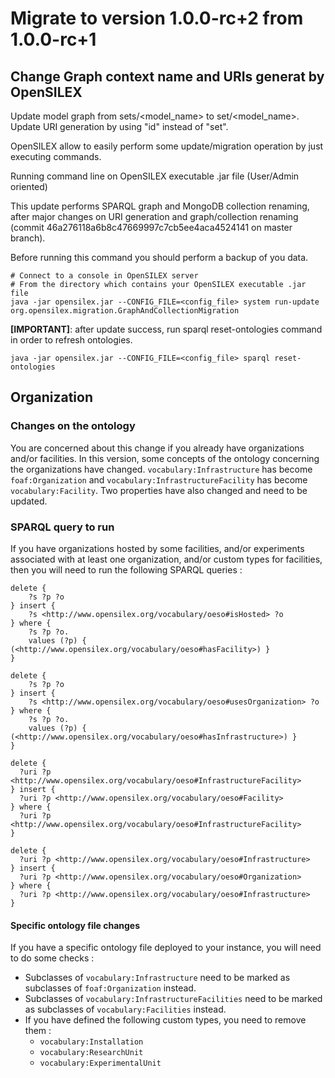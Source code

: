 # Migrate to version 1.0.0-rc+2 from 1.0.0-rc+1

## Change Graph context name and URIs generat by OpenSILEX

Update model graph from sets/<model_name> to set/<model_name>. Update URI generation by using "id" instead of "set".

OpenSILEX allow to easily perform some update/migration operation by just executing commands.

Running command line on OpenSILEX executable .jar file (User/Admin oriented)

This update performs SPARQL graph and MongoDB collection renaming, after major changes on URI generation and graph/collection renaming (commit 46a276118a6b8c47669997c7cb5ee4aca4524141 on master branch).

Before running this command you should perform a backup of you data.

```
# Connect to a console in OpenSILEX server
# From the directory which contains your OpenSILEX executable .jar file
java -jar opensilex.jar --CONFIG_FILE=<config_file> system run-update org.opensilex.migration.GraphAndCollectionMigration

```
**[IMPORTANT]**: after update success, run sparql reset-ontologies command in order to refresh ontologies.
```
java -jar opensilex.jar --CONFIG_FILE=<config_file> sparql reset-ontologies
```


## Organization

### Changes on the ontology

You are concerned about this change if you already have organizations and/or facilities.
In this version, some concepts of the ontology concerning the organizations have changed.
`vocabulary:Infrastructure` has become `foaf:Organization` and `vocabulary:InfrastructureFacility`
has become `vocabulary:Facility`. Two properties have also changed and need to be updated.

### SPARQL query to run

If you have organizations hosted by some facilities, and/or experiments associated with
at least one organization, and/or custom types for facilities, then you will need to run the following
SPARQL queries :

```sparql
delete {
    ?s ?p ?o
} insert {
    ?s <http://www.opensilex.org/vocabulary/oeso#isHosted> ?o
} where {
    ?s ?p ?o.
    values (?p) { (<http://www.opensilex.org/vocabulary/oeso#hasFacility>) }
}

delete {
    ?s ?p ?o
} insert {
    ?s <http://www.opensilex.org/vocabulary/oeso#usesOrganization> ?o
} where {
    ?s ?p ?o.
    values (?p) { (<http://www.opensilex.org/vocabulary/oeso#hasInfrastructure>) }
}

delete {
  ?uri ?p <http://www.opensilex.org/vocabulary/oeso#InfrastructureFacility>
} insert {
  ?uri ?p <http://www.opensilex.org/vocabulary/oeso#Facility>
} where {
  ?uri ?p <http://www.opensilex.org/vocabulary/oeso#InfrastructureFacility>
}

delete {
  ?uri ?p <http://www.opensilex.org/vocabulary/oeso#Infrastructure>
} insert {
  ?uri ?p <http://www.opensilex.org/vocabulary/oeso#Organization>
} where {
  ?uri ?p <http://www.opensilex.org/vocabulary/oeso#Infrastructure>
}
```

#### Specific ontology file changes

If you have a specific ontology file deployed to your instance, you will need to do
some checks :

- Subclasses of `vocabulary:Infrastructure` need to be marked as subclasses of `foaf:Organization` instead.
- Subclasses of `vocabulary:InfrastructureFacilities` need to be marked as subclasses of `vocabulary:Facilities` instead.
- If you have defined the following custom types, you need to remove them :
  - `vocabulary:Installation`
  - `vocabulary:ResearchUnit`
  - `vocabulary:ExperimentalUnit`

